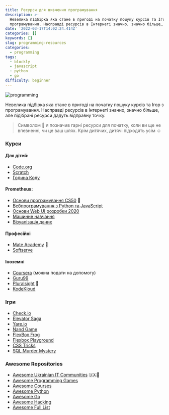 ```yaml
---
title: Ресурси для вивчення програмування
description: >-
  Невелика підбірка яка стане в пригоді на початку пошуку курсів та Ігор з
  програмування. Насправді ресурсів в Інтернеті значно, значно більше…
date: '2022-03-17T14:02:24.414Z'
categories: []
keywords: []
slug: programming-resources
categories:
  - programming
tags:
  - blockly
  - javascript
  - python
  - go
difficulty: beginner
---
```


![programming](/images/programming.jpeg)

Невелика підбірка яка стане в пригоді на початку пошуку курсів та Ігор з програмування. Насправді ресурсів в Інтернеті значно, значно більше, але підібрані ресурси дадуть відправну точку.

> Символом 🔰 я позначив гарні ресурси для початку, коли ви ще не впевненні, чи це ваш шлях. Крім дитячих, дитячі підходять усім _☺️_

### Курси

#### **Для дітей:**

* [Code.org](https://code.org/)
* [Scratch](https://scratch.mit.edu/)
* [Година Коду](https://hourofcode.com/us/uk/learn)

#### **Prometheus:**

* [Основи програмування CS50](https://courses.prometheus.org.ua/courses/course-v1:Prometheus+CS50+2019_T1/about) 🔰
* [Вебпрограмування з Python та JavaScript](https://courses.prometheus.org.ua/courses/course-v1:Prometheus+CS50+2021_T1/about)
* [Основи Web UI розробки 2020](https://courses.prometheus.org.ua/courses/course-v1:LITS+114+2020_T3/about)
* [Машинне навчання](https://courses.prometheus.org.ua/courses/IRF/ML101/2016_T3/about)
* [Візуалізація даних](https://courses.prometheus.org.ua/courses/IRF/DV101/2016_T3/about)

#### Професійні

* [Mate Academy](https://mate.academy/#course-list) 🔰
* [Softserve](https://career.softserveinc.com/en-us/it-academy)

#### Іноземні

* [Coursera](https://www.coursera.org/specializations/full-stack-react) (можна подати на допомогу)
* [Guru99](https://www.guru99.com/)
* [Pluralsight](https://app.pluralsight.com/paths/skill/python-3) 🔰
* [KodeKloud](https://kodekloud.com/learning-paths/)

### Ігри

* [Check.io](https://checkio.org/)
* [Elevator Saga](https://play.elevatorsaga.com/)
* [Yare.io](https://yare.io/)
* [Nand Game](https://nandgame.com/)
* [FlexBox Frog](https://flexboxfroggy.com/#uk)
* [Flexbox Playground](https://flexbox.tech/)
* [CSS Tricks](https://css-tricks.com/examples/nth-child-tester/)
* [SQL Murder Mystery](https://mystery.knightlab.com/walkthrough.html)

### Awesome Repositories

* [Awesome Ukrainian IT Communities](https://github.com/grem11n/awesome-it-communities-ua) 🇺🇦🔰
* [Awesome Programming Games](https://github.com/readyready15728/awesome-programming-games)
* [Awesome Courses](https://github.com/prakhar1989/awesome-courses)
* [Awesome Python](https://github.com/vinta/awesome-python)
* [Awesome Go](https://github.com/avelino/awesome-go)
* [Awesome Hacking](https://github.com/Hack-with-Github/Awesome-Hacking)
* [Awesome Full List](https://github.com/topics/awesome)
